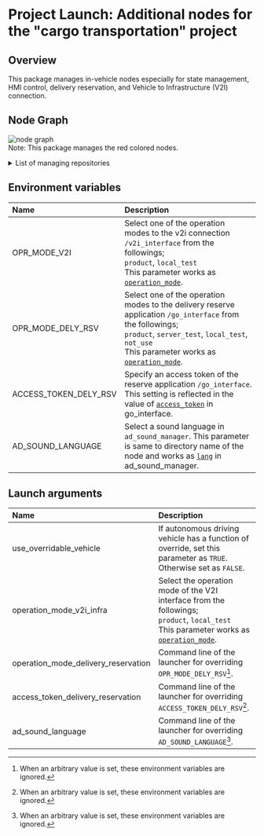 # Project Launch: Additional nodes for the "cargo transportation" project

## Overview
This package manages in-vehicle nodes especially for state management, HMI control, delivery reservation, and Vehicle to Infrastructure (V2I) connection.

## Node Graph
![node graph](http://www.plantuml.com/plantuml/proxy?cache=no&src=https://raw.githubusercontent.com/eve-autonomy/proj_launch/main/docs/node_graph.pu)<br>
Note: This package manages the red colored nodes.
<details><summary>List of managing repositories</summary><div>

- Nodes
  - State management:
    - [/autoware_state_machine](https://github.com/eve-autonomy/autoware_state_machine)
  - HMI control:
    - Sound control:
      - [/ad_sound_manager](https://github.com/eve-autonomy/ad_sound_manager)
      - /sound_bgm[/audio_driver](https://github.com/eve-autonomy/audio_driver)
      - /sound_voice_alarm[/audio_driver](https://github.com/eve-autonomy/audio_driver)
    - Lamp control:
      - [/ad_status_lamp_manager](https://github.com/eve-autonomy/ad_status_lamp_manager)
      - [/delivery_reservation_lamp_manager](https://github.com/eve-autonomy/delivery_reservation_lamp_manager)
      - [/warning_lamp_manager](https://github.com/eve-autonomy/warning_lamp_manager)
    - Button control:
      - [/button_manager](https://github.com/eve-autonomy/button_manager)
      - [/engage_srv_converter](https://github.com/eve-autonomy/engage_srv_converter)
      - [/button_output_selector](https://github.com/eve-autonomy/button_output_selector)
  - Reserved-delivery connection:
    - [/go_interface](https://github.com/eve-autonomy/go_interface)
  - V2I connection:
    - [/v2i_interface](https://github.com/eve-autonomy/v2i_interface)
  - Shutdown process management:
    - [/shutdown_manager](https://github.com/eve-autonomy/shutdown_manager)

- Message definition
  - State management:
    - [autoware_state_machine_msgs](https://github.com/eve-autonomy/autoware_state_machine_msgs)
  - HMI control:
    - Sound control:
      - [audio_driver_msgs](https://github.com/eve-autonomy/audio_driver_msgs)
  - Reserved-delivery connection:
    - [go_interface](https://github.com/eve-autonomy/go_interface)
  - Shutdown process management:
    - [shutdown_manager_msgs](https://github.com/eve-autonomy/shutdown_manager_msgs)

- Parameters
  - Reserved-delivery connection:
    - [go_interface_params.default](https://github.com/eve-autonomy/go_interface_params.default)
  - V2I connection:
    - [v2i_interface_params.default](https://github.com/eve-autonomy/v2i_interface_params.default)

- Dataset
  - HMI control:
    - Sound control:
      - [ad_sound.default](https://github.com/eve-autonomy/ad_sound.default)

</div></details>

## Environment variables

|Name|Description|
|:---|:----------|
|OPR_MODE_V2I|Select one of the operation modes to the v2i connection `/v2i_interface` from the followings; <br>  `product`, `local_test` <br> This parameter works as [`operation_mode`](https://github.com/eve-autonomy/v2i_interface#launch-arguments).|
|OPR_MODE_DELY_RSV|Select one of the operation modes to the delivery reserve application `/go_interface`  from the followings; <br>  `product`, `server_test`, `local_test`, `not_use` <br> This parameter works as [`operation_mode`](https://github.com/eve-autonomy/go_interface#launch-arguments).|
|ACCESS_TOKEN_DELY_RSV|Specify an access token of the reserve application `/go_interface`. This setting is reflected in the value of [`access_token`](https://github.com/eve-autonomy/go_interface#launch-arguments) in go_interface.|
|AD_SOUND_LANGUAGE|Select a sound language in `ad_sound_manager`. This parameter is same to directory name of the node and works as [`lang`](https://github.com/eve-autonomy/ad_sound_manager#launch-arguments) in ad_sound_manager.|

## Launch arguments

|Name|Description|
|:---|:----------|
|use_overridable_vehicle|If autonomous driving vehicle has a function of override, set this parameter as `TRUE`. Otherwise set as `FALSE`.|
|operation_mode_v2i_infra|Select the operation mode of the V2I interface from the followings; <br>`product`, `local_test` <br> This parameter works as [`operation_mode`](https://github.com/eve-autonomy/v2i_interface#launch-arguments).|
|operation_mode_delivery_reservation|Command line of the launcher for overriding `OPR_MODE_DELY_RSV`[^1].|
|access_token_delivery_reservation|Command line of the launcher for overriding `ACCESS_TOKEN_DELY_RSV`[^1].|
|ad_sound_language|Command line of the launcher for overriding `AD_SOUND_LANGUAGE`[^1].|

[^1]: When an arbitrary value is set, these environment variables are ignored.

